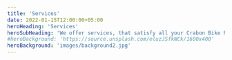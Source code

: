```yaml
---
title: 'Services'
date: 2022-01-15T12:00:00+05:00
heroHeading: 'Services'
heroSubHeading: 'We offer services, that satisfy all your Crabon Bike Repair needs'
#heroBackground: 'https://source.unsplash.com/eluzJSfkNCk/1600x400'
heroBackground: 'images/background2.jpg'
---
```

